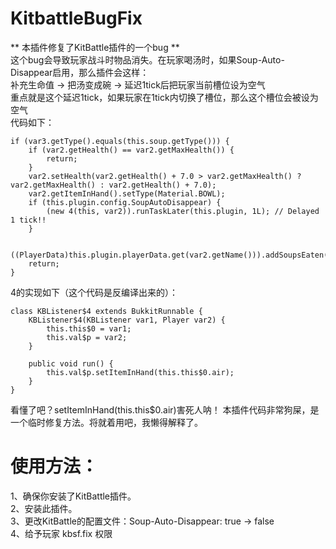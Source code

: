 # KitbattleBugFix
** 本插件修复了KitBattle插件的一个bug **  
这个bug会导致玩家战斗时物品消失。在玩家喝汤时，如果Soup-Auto-Disappear启用，那么插件会这样：  
补充生命值 -> 把汤变成碗 -> 延迟1tick后把玩家当前槽位设为空气  
重点就是这个延迟1tick，如果玩家在1tick内切换了槽位，那么这个槽位会被设为空气  
代码如下：  
```
if (var3.getType().equals(this.soup.getType())) {
    if (var2.getHealth() == var2.getMaxHealth()) {
        return;
    }
    var2.setHealth(var2.getHealth() + 7.0 > var2.getMaxHealth() ? var2.getMaxHealth() : var2.getHealth() + 7.0);
    var2.getItemInHand().setType(Material.BOWL);
    if (this.plugin.config.SoupAutoDisappear) {
        (new 4(this, var2)).runTaskLater(this.plugin, 1L); // Delayed 1 tick!!
    }

    ((PlayerData)this.plugin.playerData.get(var2.getName())).addSoupsEaten(var2);
    return;
}
```  
4的实现如下（这个代码是反编译出来的）：  

```
class KBListener$4 extends BukkitRunnable {
    KBListener$4(KBListener var1, Player var2) {
        this.this$0 = var1;
        this.val$p = var2;
    }

    public void run() {
        this.val$p.setItemInHand(this.this$0.air);
    }
}
```   
看懂了吧？setItemInHand(this.this$0.air)害死人呐！
本插件代码非常狗屎，是一个临时修复方法。将就着用吧，我懒得解释了。  
# 使用方法：  
1、确保你安装了KitBattle插件。  
2、安装此插件。  
3、更改KitBattle的配置文件：Soup-Auto-Disappear: true -> false  
4、给予玩家 kbsf.fix 权限  
